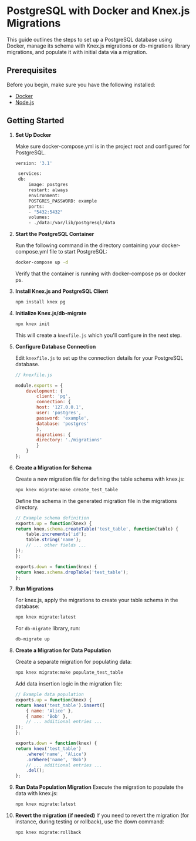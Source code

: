 # PostgreSQL with Docker and Knex.js Migrations

This guide outlines the steps to set up a PostgreSQL database using Docker, manage its schema with Knex.js migrations or db-migrations library migrations, and populate it with initial data via a migration.

## Prerequisites

Before you begin, make sure you have the following installed:
- [Docker](https://www.docker.com/products/docker-desktop)
- [Node.js](https://nodejs.org/)

## Getting Started

1. **Set Up Docker**

   Make sure docker-compose.yml is in the project root and configured for PostgreSQL.

   ```sh
   version: '3.1'

    services:
    db:
        image: postgres
        restart: always
        environment:
        POSTGRES_PASSWORD: example
        ports:
        - "5432:5432"
        volumes:
        - ./data:/var/lib/postgresql/data


2. **Start the PostgreSQL Container**

    Run the following command in the directory containing your docker-compose.yml file to start PostgreSQL:
    ```sh
   docker-compose up -d
    ```
   Verify that the container is running with docker-compose ps or docker ps.

3. **Install Knex.js and PostgreSQL Client**
    
   ```sh
   npm install knex pg
   ```

4. **Initialize Knex.js/db-migrate**

    ```sh
   npx knex init
   ```
   This will create a `knexfile.js` which you'll configure in the next step.


5. **Configure Database Connection**

    Edit `knexfile.js` to set up the connection details for your PostgreSQL database.

    ```js
    // knexfile.js

    module.exports = {
        development: {
            client: 'pg',
            connection: {
            host: '127.0.0.1',
            user: 'postgres',
            password: 'example',
            database: 'postgres'
            },
            migrations: {
            directory: './migrations'
            }
        }
    };
    ```

6. **Create a Migration for Schema**

    Create a new migration file for defining the table schema with knex.js:
    ```sh
    npx knex migrate:make create_test_table
    ```

    Define the schema in the generated migration file in the migrations directory.
    ```js
    // Example schema definition
    exports.up = function(knex) {
    return knex.schema.createTable('test_table', function(table) {
        table.increments('id');
        table.string('name');
        // ... other fields ...
    });
    };

    exports.down = function(knex) {
    return knex.schema.dropTable('test_table');
    };
    ```

7. **Run Migrations**

    For knex.js, apply the migrations to create your table schema in the database:
    ```sh
    npx knex migrate:latest
    ```
    For `db-migrate` library, run:
    ```sh
    db-migrate up
    ```

8. **Create a Migration for Data Population**

    Create a separate migration for populating data:
    ```sh
    npx knex migrate:make populate_test_table
    ```

    Add data insertion logic in the migration file:
    ```js
    // Example data population
    exports.up = function(knex) {
    return knex('test_table').insert([
        { name: 'Alice' },
        { name: 'Bob' },
        // ... additional entries ...
    ]);
    };

    exports.down = function(knex) {
    return knex('test_table')
        .where('name', 'Alice')
        .orWhere('name', 'Bob')
        // ... additional entries ...
        .del();
    };
    ```

9. **Run Data Population Migration**
    Execute the migration to populate the data with knex.js:
    ```sh
    npx knex migrate:latest
    ```
10. **Revert the migration (if needed)**
    If you need to revert the migration (for instance, during testing or rollback), use the down command:
    ```sh
    npx knex migrate:rollback
    ```
    

